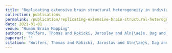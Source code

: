 ```yaml
---
title: "Replicating extensive brain structural heterogeneity in individuals with schizophrenia and bipolar disorder"
collection: publications
permalink: /publication/replicating-extensive-brain-structural-heterogeneity-in-individuals-with-schizophrenia-and-bipolar-disorder
date: 2021-01-01
venue: "Human Brain Mapping"
authors: "Wolfers, Thomas and Rokicki, Jaroslav and Aln{\ae}s, Dag and Berthet, Pierre and Agartz, Ingrid and Kia, Seyed Mostafa and Kaufmann, Tobias and Zabihi, Mariam and Moberget, Torgeir and Melle, Ingrid and others"
paperurl: ""
citation: "Wolfers, Thomas and Rokicki, Jaroslav and Aln{\ae}s, Dag and Berthet, Pierre and Agartz, Ingrid and Kia, Seyed Mostafa and Kaufmann, Tobias and Zabihi, Mariam and Moberget, Torgeir and Melle, Ingrid and others (2021). Replicating extensive brain structural heterogeneity in individuals with schizophrenia and bipolar disorder. Human Brain Mapping."
---
```

